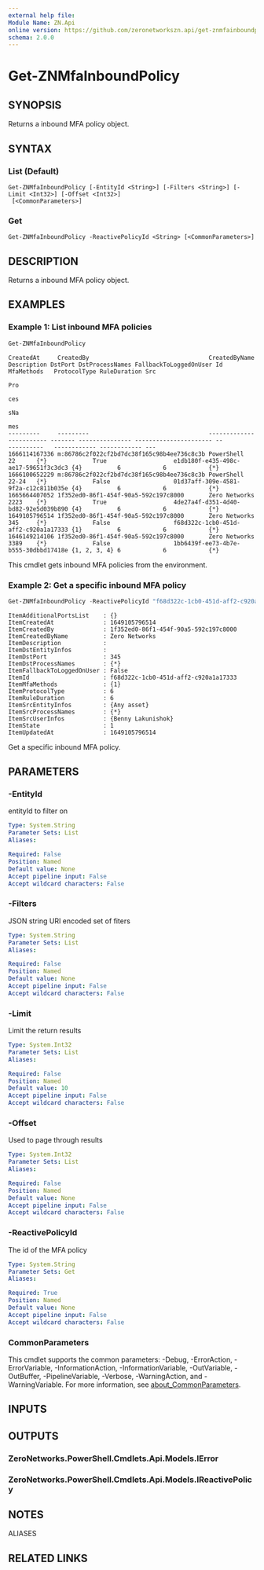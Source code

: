 ```yaml
---
external help file:
Module Name: ZN.Api
online version: https://github.com/zeronetworkszn.api/get-znmfainboundpolicy
schema: 2.0.0
---
```


# Get-ZNMfaInboundPolicy

## SYNOPSIS
Returns a inbound MFA policy object.

## SYNTAX

### List (Default)
```
Get-ZNMfaInboundPolicy [-EntityId <String>] [-Filters <String>] [-Limit <Int32>] [-Offset <Int32>]
 [<CommonParameters>]
```

### Get
```
Get-ZNMfaInboundPolicy -ReactivePolicyId <String> [<CommonParameters>]
```

## DESCRIPTION
Returns a inbound MFA policy object.

## EXAMPLES

### Example 1: List inbound MFA policies
```powershell
Get-ZNMfaInboundPolicy
```

```output
CreatedAt     CreatedBy                                  CreatedByName Description DstPort DstProcessNames FallbackToLoggedOnUser Id                                   MfaMethods   ProtocolType RuleDuration Src
                                                                                                                                                                                                              Pro
                                                                                                                                                                                                              ces
                                                                                                                                                                                                              sNa
                                                                                                                                                                                                              mes
---------     ---------                                  ------------- ----------- ------- --------------- ---------------------- --                                   ----------   ------------ ------------ ---
1666114167336 m:86786c2f022cf2bd7dc38f165c98b4ee736c8c3b PowerShell                22      {*}             True                   e1db180f-e435-498c-ae17-59651f3c3dc3 {4}          6            6            {*}
1666100652229 m:86786c2f022cf2bd7dc38f165c98b4ee736c8c3b PowerShell                22-24   {*}             False                  01d37aff-309e-4581-9f2a-c12c811b035e {4}          6            6            {*}
1665664407052 1f352ed0-86f1-454f-90a5-592c197c8000       Zero Networks             2223    {*}             True                   4de27a4f-d351-4d40-bd82-92e5d039b890 {4}          6            6            {*}
1649105796514 1f352ed0-86f1-454f-90a5-592c197c8000       Zero Networks             345     {*}             False                  f68d322c-1cb0-451d-aff2-c920a1a17333 {1}          6            6            {*}
1646149214106 1f352ed0-86f1-454f-90a5-592c197c8000       Zero Networks             3389    {*}             False                  1bb6439f-ee73-4b7e-b555-30dbbd17418e {1, 2, 3, 4} 6            6            {*}
```

This cmdlet gets inbound MFA policies from the environment.

### Example 2: Get a specific inbound MFA policy
```powershell
Get-ZNMfaInboundPolicy -ReactivePolicyId "f68d322c-1cb0-451d-aff2-c920a1a17333"
```

```output
ItemAdditionalPortsList    : {}
ItemCreatedAt              : 1649105796514
ItemCreatedBy              : 1f352ed0-86f1-454f-90a5-592c197c8000
ItemCreatedByName          : Zero Networks
ItemDescription            : 
ItemDstEntityInfos         : 
ItemDstPort                : 345
ItemDstProcessNames        : {*}
ItemFallbackToLoggedOnUser : False
ItemId                     : f68d322c-1cb0-451d-aff2-c920a1a17333
ItemMfaMethods             : {1}
ItemProtocolType           : 6
ItemRuleDuration           : 6
ItemSrcEntityInfos         : {Any asset}
ItemSrcProcessNames        : {*}
ItemSrcUserInfos           : {Benny Lakunishok}
ItemState                  : 1
ItemUpdatedAt              : 1649105796514
```

Get a specific inbound MFA policy.

## PARAMETERS

### -EntityId
entityId to filter on

```yaml
Type: System.String
Parameter Sets: List
Aliases:

Required: False
Position: Named
Default value: None
Accept pipeline input: False
Accept wildcard characters: False
```

### -Filters
JSON string URI encoded set of fiters

```yaml
Type: System.String
Parameter Sets: List
Aliases:

Required: False
Position: Named
Default value: None
Accept pipeline input: False
Accept wildcard characters: False
```

### -Limit
Limit the return results

```yaml
Type: System.Int32
Parameter Sets: List
Aliases:

Required: False
Position: Named
Default value: 10
Accept pipeline input: False
Accept wildcard characters: False
```

### -Offset
Used to page through results

```yaml
Type: System.Int32
Parameter Sets: List
Aliases:

Required: False
Position: Named
Default value: None
Accept pipeline input: False
Accept wildcard characters: False
```

### -ReactivePolicyId
The id of the MFA policy

```yaml
Type: System.String
Parameter Sets: Get
Aliases:

Required: True
Position: Named
Default value: None
Accept pipeline input: False
Accept wildcard characters: False
```

### CommonParameters
This cmdlet supports the common parameters: -Debug, -ErrorAction, -ErrorVariable, -InformationAction, -InformationVariable, -OutVariable, -OutBuffer, -PipelineVariable, -Verbose, -WarningAction, and -WarningVariable. For more information, see [about_CommonParameters](http://go.microsoft.com/fwlink/?LinkID=113216).

## INPUTS

## OUTPUTS

### ZeroNetworks.PowerShell.Cmdlets.Api.Models.IError

### ZeroNetworks.PowerShell.Cmdlets.Api.Models.IReactivePolicy

## NOTES

ALIASES

## RELATED LINKS

